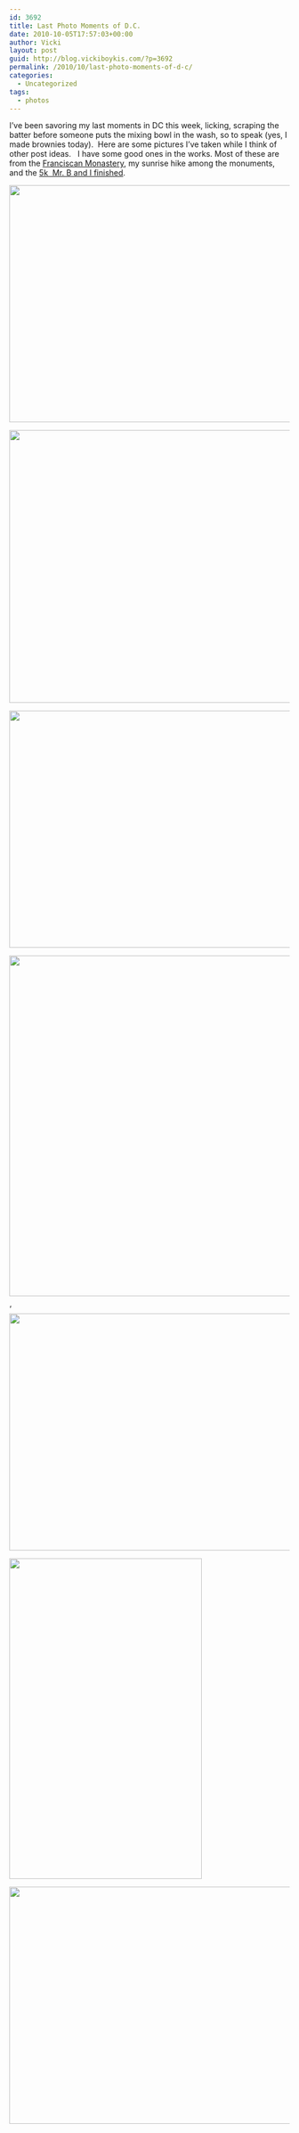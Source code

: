 ```yaml
---
id: 3692
title: Last Photo Moments of D.C.
date: 2010-10-05T17:57:03+00:00
author: Vicki
layout: post
guid: http://blog.vickiboykis.com/?p=3692
permalink: /2010/10/last-photo-moments-of-d-c/
categories:
  - Uncategorized
tags:
  - photos
---
```

I&#8217;ve been savoring my last moments in DC this week, licking, scraping the batter before someone puts the mixing bowl in the wash, so to speak (yes, I made brownies today).  Here are some pictures I&#8217;ve taken while I think of other post ideas.   I have some good ones in the works. Most of these are from the [Franciscan Monastery](http://www.myfranciscan.org/), my sunrise hike among the monuments, and the [5k  Mr. B and I finished](http://www.clarendondayrun.com/results/2010.html).

[<img class="aligncenter size-full wp-image-3693" title="DSC_0830" src="http://blog.vickiboykis.com/wp-content/uploads/2010/10/DSC_0830.jpg" alt="" width="640" height="426" />](http://blog.vickiboykis.com/wp-content/uploads/2010/10/DSC_0830.jpg)

<p style="text-align: center;">
  <a href="http://blog.vickiboykis.com/wp-content/uploads/2010/10/DSC_0924.jpg"><img class="aligncenter size-full wp-image-3694" title="DSC_0924" src="http://blog.vickiboykis.com/wp-content/uploads/2010/10/DSC_0924.jpg" alt="" width="737" height="490" /></a>
</p>

[<img class="aligncenter size-full wp-image-3695" title="DSC_0819" src="http://blog.vickiboykis.com/wp-content/uploads/2010/10/DSC_0819.jpg" alt="" width="640" height="426" />](http://blog.vickiboykis.com/wp-content/uploads/2010/10/DSC_0819.jpg)
  
[](http://blog.vickiboykis.com/wp-content/uploads/2010/10/DSC_0891.jpg)

[<img class="aligncenter size-full wp-image-3696" title="DSC_0891" src="http://blog.vickiboykis.com/wp-content/uploads/2010/10/DSC_0891.jpg" alt="" width="640" height="612" />](http://blog.vickiboykis.com/wp-content/uploads/2010/10/DSC_0891.jpg)
  
&#8216;[<img class="aligncenter size-full wp-image-3697" title="DSC_0912" src="http://blog.vickiboykis.com/wp-content/uploads/2010/10/DSC_0912.jpg" alt="" width="640" height="426" />](http://blog.vickiboykis.com/wp-content/uploads/2010/10/DSC_0912.jpg)
  
[<img class="aligncenter size-full wp-image-3698" title="IMAG0376" src="http://blog.vickiboykis.com/wp-content/uploads/2010/10/IMAG0376.jpg" alt="" width="346" height="576" />](http://blog.vickiboykis.com/wp-content/uploads/2010/10/IMAG0376.jpg)
  
[<img class="aligncenter size-full wp-image-3700" title="DSC_0904" src="http://blog.vickiboykis.com/wp-content/uploads/2010/10/DSC_0904.jpg" alt="" width="640" height="426" />](http://blog.vickiboykis.com/wp-content/uploads/2010/10/DSC_0904.jpg)